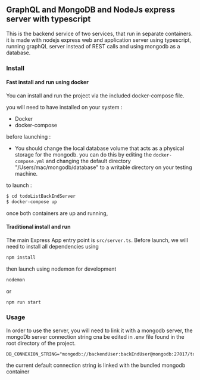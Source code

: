 ## GraphQL and MongoDB and NodeJs express server with typescript

This is the backend service of two services, that run in separate containers.
it is made with nodejs express web and application server using typescript,
running graphQL server instead of REST calls and using mongodb as a database.


### Install

#### Fast install and run using docker

You can install and run the project via the included docker-compose file. 

you will need to have installed on your system :

- Docker
- docker-compose 

before launching :

- You should change the local database volume that acts as a physical storage
for the mongodb. you can do this by editing the `docker-compose.yml` and changing the default 
directory "/Users/mac/mongodb/database" to a writable directory on your testing machine. 
 
to launch : 

```bash
$ cd todoListBackEndServer
$ docker-compose up
```

once both containers are up and running, 

#### Traditional install and run

The main Express App entry point is `src/server.ts`.
Before launch, we will need to install all dependencies using 
````javascript
npm install
````
then launch using nodemon for development
```javascript
nodemon
```
or
```javascript
npm run start
```


### Usage
In order to use the server, you will need to link it with a mongodb server, 
the mongoDb server connection string cna be edited in .env file found in the root directory
of the project. 

```
DB_CONNEXION_STRING="mongodb://backendUser:backEndUser@mongodb:27017/todo"
```

the current default connection string is linked with the bundled mongodb container

